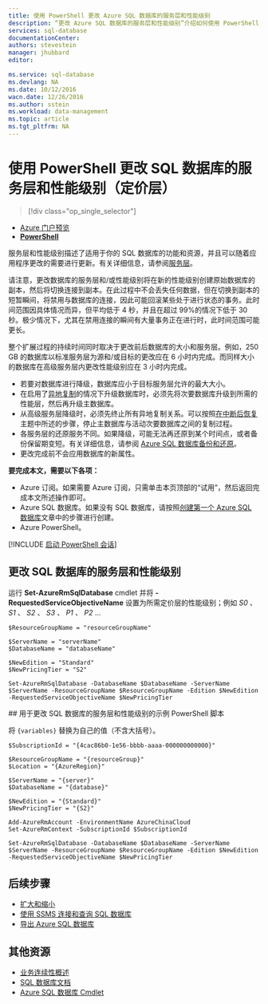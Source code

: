 ```yaml
---
title: 使用 PowerShell 更改 Azure SQL 数据库的服务层和性能级别
description: “更改 Azure SQL 数据库的服务层和性能级别”介绍如何使用 PowerShell 扩展和缩减 SQL 数据库。使用 PowerShell 更改 Azure SQL 数据库定价层。
services: sql-database
documentationCenter: 
authors: stevestein
manager: jhubbard
editor: 

ms.service: sql-database
ms.devlang: NA
ms.date: 10/12/2016
wacn.date: 12/26/2016
ms.author: sstein
ms.workload: data-management
ms.topic: article
ms.tgt_pltfrm: NA
---
```


# 使用 PowerShell 更改 SQL 数据库的服务层和性能级别（定价层）

> [!div class="op_single_selector"]
- [Azure 门户预览](./sql-database-scale-up.md)
- [**PowerShell**](./sql-database-scale-up-powershell.md)

服务层和性能级别描述了适用于你的 SQL 数据库的功能和资源，并且可以随着应用程序更改的需要进行更新。有关详细信息，请参阅[服务层](./sql-database-service-tiers.md)。

请注意，更改数据库的服务层和/或性能级别将在新的性能级别创建原始数据库的副本，然后将切换连接到副本。在此过程中不会丢失任何数据，但在切换到副本的短暂瞬间，将禁用与数据库的连接，因此可能回滚某些处于进行状态的事务。此时间范围因具体情况而异，但平均低于 4 秒，并且在超过 99%的情况下低于 30 秒。极少情况下，尤其在禁用连接的瞬间有大量事务正在进行时，此时间范围可能更长。

整个扩展过程的持续时间同时取决于更改前后数据库的大小和服务层。例如，250 GB 的数据库以标准服务层为源和/或目标的更改应在 6 小时内完成。而同样大小的数据库在高级服务层内更改性能级别应在 3 小时内完成。

- 若要对数据库进行降级，数据库应小于目标服务层允许的最大大小。
- 在启用了[异地复制](./sql-database-geo-replication-portal.md)的情况下升级数据库时，必须先将次要数据库升级到所需的性能层，然后再升级主数据库。
- 从高级服务层降级时，必须先终止所有异地复制关系。可以按照[在中断后恢复](./sql-database-disaster-recovery.md)主题中所述的步骤，停止主数据库与活动次要数据库之间的复制过程。
- 各服务层的还原服务不同。如果降级，可能无法再还原到某个时间点，或者备份保留期变短。有关详细信息，请参阅 [Azure SQL 数据库备份和还原](./sql-database-business-continuity.md)。
- 更改完成前不会应用数据库的新属性。

**要完成本文，需要以下各项：**

- Azure 订阅。如果需要 Azure 订阅，只需单击本页顶部的“试用”，然后返回完成本文所述操作即可。
- Azure SQL 数据库。如果没有 SQL 数据库，请按照[创建第一个 Azure SQL 数据库](./sql-database-get-started.md)文章中的步骤进行创建。
- Azure PowerShell。

[!INCLUDE [启动 PowerShell 会话](../../includes/sql-database-powershell.md)]

## 更改 SQL 数据库的服务层和性能级别

运行 **Set-AzureRmSqlDatabase** cmdlet 并将 **-RequestedServiceObjectiveName** 设置为所需定价层的性能级别；例如 *S0* 、 *S1* 、 *S2* 、 *S3* 、 *P1* 、 *P2* ...

    $ResourceGroupName = "resourceGroupName"
    
    $ServerName = "serverName"
    $DatabaseName = "databaseName"

    $NewEdition = "Standard"
    $NewPricingTier = "S2"

    Set-AzureRmSqlDatabase -DatabaseName $DatabaseName -ServerName $ServerName -ResourceGroupName $ResourceGroupName -Edition $NewEdition -RequestedServiceObjectiveName $NewPricingTier

##<a name="sample-powershell-script-to-change-the-service-tier-and-performance-level-of-your-sql-database"></a> 用于更改 SQL 数据库的服务层和性能级别的示例 PowerShell 脚本

将 `{variables}` 替换为自己的值（不含大括号）。
    
    $SubscriptionId = "{4cac86b0-1e56-bbbb-aaaa-000000000000}"
    
    $ResourceGroupName = "{resourceGroup}"
    $Location = "{AzureRegion}"
    
    $ServerName = "{server}"
    $DatabaseName = "{database}"
    
    $NewEdition = "{Standard}"
    $NewPricingTier = "{S2}"
    
    Add-AzureRmAccount -EnvironmentName AzureChinaCloud
    Set-AzureRmContext -SubscriptionId $SubscriptionId
    
    Set-AzureRmSqlDatabase -DatabaseName $DatabaseName -ServerName $ServerName -ResourceGroupName $ResourceGroupName -Edition $NewEdition -RequestedServiceObjectiveName $NewPricingTier

## 后续步骤

- [扩大和缩小](./sql-database-elastic-scale-get-started.md)
- [使用 SSMS 连接和查询 SQL 数据库](./sql-database-connect-query-ssms.md)
- [导出 Azure SQL 数据库](./sql-database-export-powershell.md)

## 其他资源

- [业务连续性概述](./sql-database-business-continuity.md)
- [SQL 数据库文档](./index.md/)
- [Azure SQL 数据库 Cmdlet](http://msdn.microsoft.com/zh-cn/library/mt574084.aspx)

<!---HONumber=Mooncake_Quality_Review_1215_2016-->